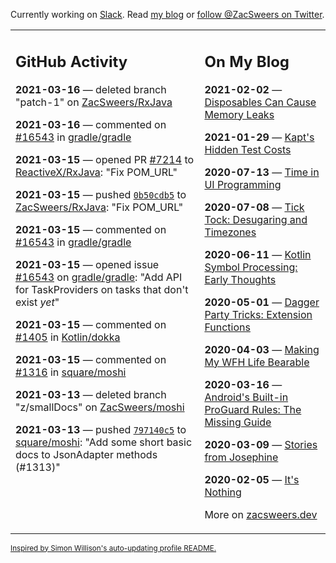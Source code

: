 Currently working on [Slack](https://slack.com/). Read [my blog](https://zacsweers.dev/) or [follow @ZacSweers on Twitter](https://twitter.com/ZacSweers).

<table><tr><td valign="top" width="60%">

## GitHub Activity
<!-- githubActivity starts -->
**2021-03-16** — deleted branch "patch-1" on [ZacSweers/RxJava](https://api.github.com/repos/ZacSweers/RxJava)

**2021-03-16** — commented on [#16543](https://github.com/gradle/gradle/issues/16543#issuecomment-800352053) in [gradle/gradle](https://api.github.com/repos/gradle/gradle)

**2021-03-15** — opened PR [#7214](https://api.github.com/repos/ReactiveX/RxJava/pulls/7214) to [ReactiveX/RxJava](https://api.github.com/repos/ReactiveX/RxJava): "Fix POM_URL"

**2021-03-15** — pushed [`0b50cdb5`](https://github.com/ZacSweers/RxJava/commit/0b50cdb5f074b1ac99e55730b1b77520d96a506f) to [ZacSweers/RxJava](https://api.github.com/repos/ZacSweers/RxJava): "Fix POM_URL"

**2021-03-15** — commented on [#16543](https://github.com/gradle/gradle/issues/16543#issuecomment-799851023) in [gradle/gradle](https://api.github.com/repos/gradle/gradle)

**2021-03-15** — opened issue [#16543](https://api.github.com/repos/gradle/gradle/issues/16543) on [gradle/gradle](https://api.github.com/repos/gradle/gradle): "Add API for TaskProviders on tasks that don't exist _yet_"

**2021-03-15** — commented on [#1405](https://github.com/Kotlin/dokka/issues/1405#issuecomment-799644660) in [Kotlin/dokka](https://api.github.com/repos/Kotlin/dokka)

**2021-03-15** — commented on [#1316](https://github.com/square/moshi/issues/1316#issuecomment-799130973) in [square/moshi](https://api.github.com/repos/square/moshi)

**2021-03-13** — deleted branch "z/smallDocs" on [ZacSweers/moshi](https://api.github.com/repos/ZacSweers/moshi)

**2021-03-13** — pushed [`797140c5`](https://github.com/square/moshi/commit/797140c5cf0e376387b99fcaa8cc00988d1ffbb5) to [square/moshi](https://api.github.com/repos/square/moshi): "Add some short basic docs to JsonAdapter methods (#1313)"
<!-- githubActivity ends -->
</td><td valign="top" width="40%">

## On My Blog
<!-- blog starts -->
**2021-02-02** — [Disposables Can Cause Memory Leaks](https://www.zacsweers.dev/disposables-can-cause-memory-leaks/)

**2021-01-29** — [Kapt's Hidden Test Costs](https://www.zacsweers.dev/kapts-hidden-test-costs/)

**2020-07-13** — [Time in UI Programming](https://www.zacsweers.dev/time-in-ui/)

**2020-07-08** — [Tick Tock: Desugaring and Timezones](https://www.zacsweers.dev/ticktock-desugaring-timezones/)

**2020-06-11** — [Kotlin Symbol Processing: Early Thoughts](https://www.zacsweers.dev/kotlin-symbol-processor-early-thoughts/)

**2020-05-01** — [Dagger Party Tricks: Extension Functions](https://www.zacsweers.dev/dagger-party-tricks-extension-functions/)

**2020-04-03** — [Making My WFH Life Bearable](https://www.zacsweers.dev/making-wfh-life-bearable/)

**2020-03-16** — [Android's Built-in ProGuard Rules: The Missing Guide](https://www.zacsweers.dev/android-proguard-rules/)

**2020-03-09** — [Stories from Josephine](https://www.zacsweers.dev/stories-from-josephine/)

**2020-02-05** — [It's Nothing](https://www.zacsweers.dev/its-nothing/)
<!-- blog ends -->
More on [zacsweers.dev](https://zacsweers.dev/)
</td></tr></table>

<sub><a href="https://simonwillison.net/2020/Jul/10/self-updating-profile-readme/">Inspired by Simon Willison's auto-updating profile README.</a></sub>